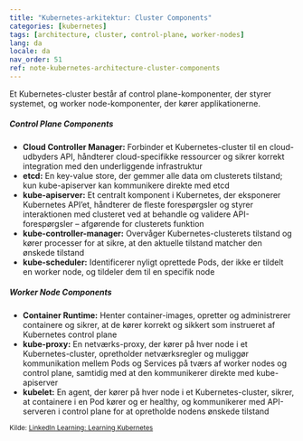```yaml
---
title: "Kubernetes-arkitektur: Cluster Components"
categories: [kubernetes]
tags: [architecture, cluster, control-plane, worker-nodes]
lang: da
locale: da
nav_order: 51
ref: note-kubernetes-architecture-cluster-components
---
```

Et Kubernetes-cluster består af control plane-komponenter, der styrer systemet, og worker node-komponenter, der kører applikationerne.

##### Control Plane Components
- **Cloud Controller Manager:** Forbinder et Kubernetes-cluster til en cloud-udbyders API, håndterer cloud-specifikke ressourcer og sikrer korrekt integration med den underliggende infrastruktur  
- **etcd:** En key-value store, der gemmer alle data om clusterets tilstand; kun kube-apiserver kan kommunikere direkte med etcd  
- **kube-apiserver:** Et centralt komponent i Kubernetes, der eksponerer Kubernetes API’et, håndterer de fleste forespørgsler og styrer interaktionen med clusteret ved at behandle og validere API-forespørgsler – afgørende for clusterets funktion  
- **kube-controller-manager:** Overvåger Kubernetes-clusterets tilstand og kører processer for at sikre, at den aktuelle tilstand matcher den ønskede tilstand  
- **kube-scheduler:** Identificerer nyligt oprettede Pods, der ikke er tildelt en worker node, og tildeler dem til en specifik node  

##### Worker Node Components
- **Container Runtime:** Henter container-images, opretter og administrerer containere og sikrer, at de kører korrekt og sikkert som instrueret af Kubernetes control plane  
- **kube-proxy:** En netværks-proxy, der kører på hver node i et Kubernetes-cluster, opretholder netværksregler og muliggør kommunikation mellem Pods og Services på tværs af worker nodes og control plane, samtidig med at den kommunikerer direkte med kube-apiserver  
- **kubelet:** En agent, der kører på hver node i et Kubernetes-cluster, sikrer, at containere i en Pod kører og er healthy, og kommunikerer med API-serveren i control plane for at opretholde nodens ønskede tilstand  

<small>Kilde: [LinkedIn Learning: Learning Kubernetes](https://www.linkedin.com/learning/learning-kubernetes-16086900)</small>